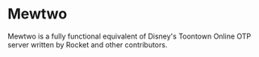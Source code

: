 Mewtwo
============

Mewtwo is a fully functional equivalent of Disney's Toontown Online OTP server written by Rocket and other contributors.
